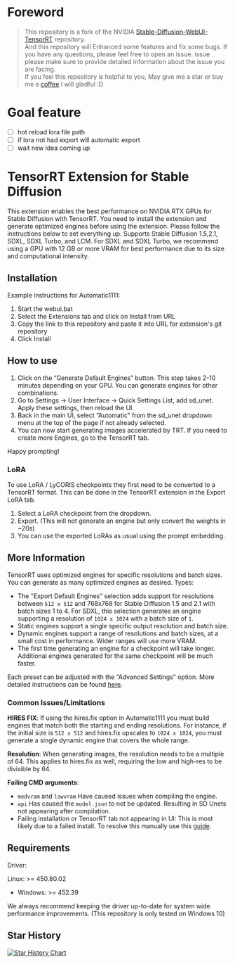 # Foreword
> This repository is a fork of the NVIDIA [Stable-Diffusion-WebUI-TensorRT](https://github.com/NVIDIA/Stable-Diffusion-WebUI-TensorRT) repository.  
> And this repository will Enhanced some features and fix some bugs. If you have any questions, please feel free to open an issue. issue please make sure to provide detailed information about the issue you are facing.  
> If you feel this repository is helpful to you, May give me a star or buy me a [coffee](https://ko-fi.com/yomisana) I will gladful :D

# Goal feature
- [ ] hot reload lora file path
- [ ] if lora not had export will automatic export
- [ ] wait new idea coming up 

# TensorRT Extension for Stable Diffusion

This extension enables the best performance on NVIDIA RTX GPUs for Stable Diffusion with TensorRT.
You need to install the extension and generate optimized engines before using the extension. Please follow the instructions below to set everything up.
Supports Stable Diffusion 1.5,2.1, SDXL, SDXL Turbo, and LCM. For SDXL and SDXL Turbo, we recommend using a GPU with 12 GB or more VRAM for best performance due to its size and computational intensity. 

## Installation

Example instructions for Automatic1111:

1. Start the webui.bat
2. Select the Extensions tab and click on Install from URL
3. Copy the link to this repository and paste it into URL for extension's git repository
4. Click Install


## How to use

1. Click on the “Generate Default Engines” button. This step takes 2-10 minutes depending on your GPU. You can generate engines for other combinations.
2. Go to Settings → User Interface → Quick Settings List, add sd_unet. Apply these settings, then reload the UI.
3. Back in the main UI, select “Automatic” from the sd_unet dropdown menu at the top of the page if not already selected.
4. You can now start generating images accelerated by TRT. If you need to create more Engines, go to the TensorRT tab.

Happy prompting!

### LoRA

To use LoRA / LyCORIS checkpoints they first need to be converted to a TensorRT format. This can be done in the TensorRT extension in the Export LoRA tab.
1. Select a LoRA checkpoint from the dropdown.
2. Export. (This will not generate an engine but only convert the weights in ~20s)
3. You can use the exported LoRAs as usual using the prompt embedding.


## More Information

TensorRT uses optimized engines for specific resolutions and batch sizes. You can generate as many optimized engines as desired. Types:
- The "Export Default Engines” selection adds support for resolutions between `512 x 512` and 768x768 for Stable Diffusion 1.5 and 2.1 with batch sizes 1 to 4. For SDXL, this selection generates an engine supporting a resolution of `1024 x 1024` with a batch size of `1`.
- Static engines support a single specific output resolution and batch size.
- Dynamic engines support a range of resolutions and batch sizes, at a small cost in performance. Wider ranges will use more VRAM.
- The first time generating an engine for a checkpoint will take longer. Additional engines generated for the same checkpoint will be much faster. 

Each preset can be adjusted with the “Advanced Settings” option. More detailed instructions can be found [here](https://nvidia.custhelp.com/app/answers/detail/a_id/5487/~/tensorrt-extension-for-stable-diffusion-web-ui).

### Common Issues/Limitations

**HIRES FIX**: If using the hires.fix option in Automatic1111 you must build engines that match both the starting and ending resolutions. For instance, if the initial size is `512 x 512` and hires.fix upscales to `1024 x 1024`, you must generate a single dynamic engine that covers the whole range. 

**Resolution**: When generating images, the resolution needs to be a multiple of 64. This applies to hires.fix as well, requiring the low and high-res to be divisible by 64.

**Failing CMD arguments**:

- `medvram` and `lowvram` Have caused issues when compiling the engine.
- `api` Has caused the `model.json` to not be updated. Resulting in SD Unets not appearing after compilation.
- Failing installation or TensorRT tab not appearing in UI: This is most likely due to a failed install. To resolve this manually use this [guide](https://github.com/NVIDIA/Stable-Diffusion-WebUI-TensorRT/issues/27#issuecomment-1767570566).

## Requirements
Driver:

 Linux: >= 450.80.02
- Windows: >= 452.39

We always recommend keeping the driver up-to-date for system wide performance improvements.
(This repository is only tested on Windows 10)

## Star History

[![Star History Chart](https://api.star-history.com/svg?repos=Yomisana/Stable-Diffusion-WebUI-TensorRT-Enhanced&type=Date)](https://star-history.com/#Yomisana/Stable-Diffusion-WebUI-TensorRT-Enhanced&Date)
